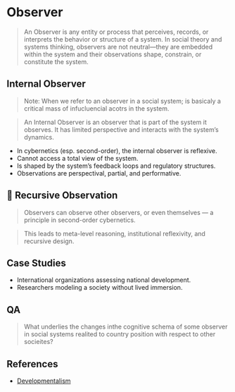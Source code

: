 # Observer

> An Observer is any entity or process that perceives, records, or interprets the behavior or structure of a system. In social theory and systems thinking, observers are not neutral—they are embedded within the system and their observations shape, constrain, or constitute the system.

## Internal Observer

> Note: When we refer to an observer in a social system; is basicaly a critical mass of infucluencial acotrs in the system.

> An Internal Observer is an observer that is part of the system it observes. It has limited perspective and interacts with the system’s dynamics.

- In cybernetics (esp. second-order), the internal observer is reflexive.
- Cannot access a total view of the system.
- Is shaped by the system’s feedback loops and regulatory structures.
- Observations are perspectival, partial, and performative.

## 🔄 Recursive Observation

> Observers can observe other observers, or even themselves — a principle in second-order cybernetics.

> This leads to meta-level reasoning, institutional reflexivity, and recursive design.

## Case Studies

- International organizations assessing national development.
- Researchers modeling a society without lived immersion.

## QA

> What underlies the changes inthe cognitive schema of some observer in social systems realited to country position with respect to other socieites?

## References

- [Developmentalism](./../../../Exovidente/Observer/Social-Theory/Developmentalism##how-and-why-does-the-developmentalist-cognitive-schema-emerge-in-political-and-social-actors)
